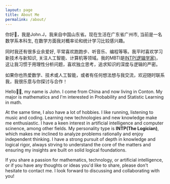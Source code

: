 ```yaml
---
layout: page
title: About Me
permalink: /about/
---
```


你好👋，我是John.J，我来自中国山东省。现在生活在广东省广州市, 当前是一名数学系本科生, 在数学方面我对概率论和统计学习比较感兴趣。

同时我还有很多业余爱好, 平常喜欢跑跑步、听音乐、编程等等。我平时喜欢学习新技术与新知识, 关注人工智能、计算机等领域。我的MBTI是[INTP(逻辑学家)][personality]，这让我习惯于用理性分析问题，喜欢独立思考，追求知识的深度与逻辑的严密。

如果你也热爱数学、技术或人工智能，或者有任何想法想与我交流，欢迎随时联系我，我很乐意与你探讨与合作！



Hello👋😃, my name is John. I come from China and now living in Conton. My major is mathematics and I'm interested in Probability and Statistic Learning in math.

At the same time, I also have a lot of hobbies. I like running, listening to music and coding. Learning new technologies and new knowledge make me enthusiastic. I have a keen interest in artificial intelligence and computer scinence, among other fields. My personality type is **INTP(The Logician)**, which makes me inclined to analyze problems rationally and enjoy independent thinking. I have a strong pursuit of depth in knowledge and logical rigor, always strving to understand the core of the matters and ensuring my insights are built on solid logical foundations.

If you share a passion for mathematics, technology, or artificial intelligence, or if you have any thoughts or ideas you'd like  to share, please don't hesitate to contact me. I look forward to discussing and collaborating with you!

[personality]: https://www.16personalities.com/ch/intp-人格
